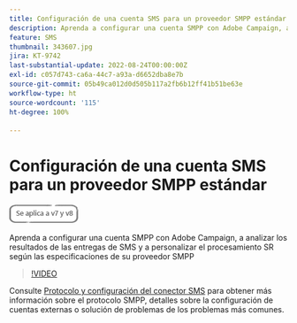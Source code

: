 ```yaml
---
title: Configuración de una cuenta SMS para un proveedor SMPP estándar
description: Aprenda a configurar una cuenta SMPP con Adobe Campaign, a analizar los resultados de las entregas de SMS y a personalizar el procesamiento SR según las especificaciones de su proveedor SMPP 
feature: SMS
thumbnail: 343607.jpg
jira: KT-9742
last-substantial-update: 2022-08-24T00:00:00Z
exl-id: c057d743-ca6a-44c7-a93a-d6652dba8e7b
source-git-commit: 05b49ca012d0d505b117a2fb6b12ff41b51be63e
workflow-type: ht
source-wordcount: '115'
ht-degree: 100%

---
```


# Configuración de una cuenta SMS para un proveedor SMPP estándar

![Aplicable a las versiones 7 y 8](../assets/V7-V8-stamp.png)

Aprenda a configurar una cuenta SMPP con Adobe Campaign, a analizar los resultados de las entregas de SMS y a personalizar el procesamiento SR según las especificaciones de su proveedor SMPP

>[!VIDEO](https://video.tv.adobe.com/v/343607?quality=12&learn=on)

Consulte [Protocolo y configuración del conector SMS](https://experienceleague.adobe.com/docs/campaign-classic/using/sending-messages/sending-messages-on-mobiles/sms-protocol.html?lang=es#sending-messages) para obtener más información sobre el protocolo SMPP, detalles sobre la configuración de cuentas externas o solución de problemas de los problemas más comunes.
